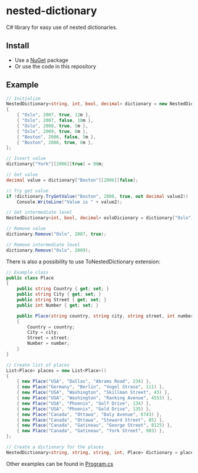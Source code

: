 # nested-dictionary
C# library for easy use of nested dictionaries.

## Install
* Use a [NuGet](https://www.nuget.org/packages/NestedDictionaryLib) package
* Or use the code in this repository

## Example
```cs
// Initialize
NestedDictionary<string, int, bool, decimal> dictionary = new NestedDictionary<string, int, bool, decimal>()
{
    { "Oslo", 2007, true, 12m },
    { "Oslo", 2007, false, 10m },
    { "Oslo", 2008, true, 5m },
    { "Oslo", 2009, true, 6m },
    { "Boston", 2006, false, 5m },
    { "Boston", 2006, true, 6m },
};

// Insert value
dictionary["York"][2006][true] = 98m;

// Get value
decimal value = dictionary["Boston"][2006][false];

// Try get value
if (dictionary.TryGetValue("Boston", 2006, true, out decimal value2))
    Console.WriteLine("Value is " + value2);

// Get intermediate level
NestedDictionary<int, bool, decimal> osloDicionary = dictionary["Oslo"];

// Remove value
dictionary.Remove("Oslo", 2007, true);

// Remove intermediate level
dictionary.Remove("Oslo", 2009);
```
There is also a possibility to use ToNestedDictionary extension: 
```cs
// Example class
public class Place
{
    public string Country { get; set; }
    public string City { get; set; }
    public string Street { get; set; }
    public int Number { get; set; }

    public Place(string country, string city, string street, int number)
    {
        Country = country;
        City = city;
        Street = street;
        Number = number;
    }
}

// Create list of places
List<Place> places = new List<Place>()
{
    { new Place("USA", "Dallas", "Abrams Road", 234) },
    { new Place("Germany", "Berlin", "Vogel Strase", 111) },
    { new Place("USA", "Washington", "Skillman Street", 43) },
    { new Place("USA", "Washington", "Ranking Avenue", 4553) },
    { new Place("USA", "Phoenix", "Golf Drive", 134) },
    { new Place("USA", "Phoenix", "Gold Drive", 135) },
    { new Place("Canada", "Ottawa", "Daly Avenue", 6743) },
    { new Place("Canada", "Ottawa", "Steward Street", 85) },
    { new Place("Canada", "Gatineau", "George Street", 8125) },
    { new Place("Canada", "Gatineau", "York Street", 903) },
};

// Create a dictionary for the places
NestedDictionary<string, string, string, int, Place> dictionary = places.ToNestedDictionary(x => x.Country, x => x.City, x => x.Street, x => x.Number, x => x);
```
Other examples can be found in [Program.cs](src/ExampleCli/Program.cs)
